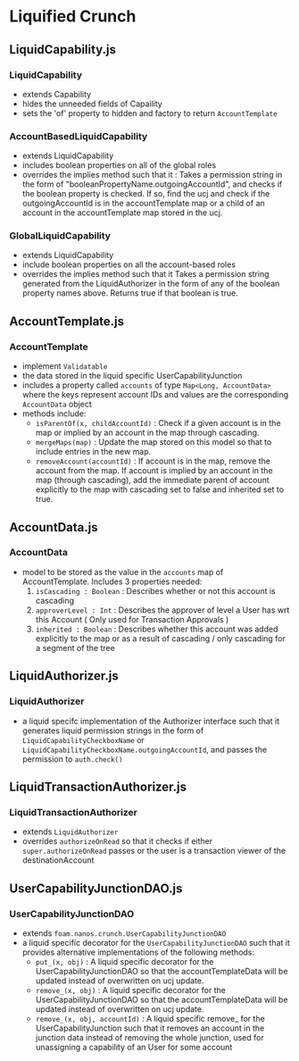 # Liquified Crunch

## LiquidCapability.js

### LiquidCapability
- extends Capability 
- hides the unneeded fields of Capaility 
- sets the 'of' property to hidden and factory to return `AccountTemplate`

### AccountBasedLiquidCapability
- extends LiquidCapability
- includes boolean properties on all of the global roles 
- overrides the implies method such that it :
    Takes a permission string in the form of "booleanPropertyName.outgoingAccountId", and 
    checks if the boolean property is checked.
    If so, find the ucj and check if the outgoingAccountId is in the accountTemplate map or a child of
    an account in the accountTemplate map stored in the ucj.

### GlobalLiquidCapability
- extends LiquidCapability
- include boolean properties on all the account-based roles
- overrides the implies method such that it 
    Takes a permission string generated from the LiquidAuthorizer in the form of any of the boolean property names above.
    Returns true if that boolean is true.

## AccountTemplate.js

### AccountTemplate
- implement `Validatable`
- the data stored in the liquid specific UserCapabilityJunction
- includes a property called `accounts` of type `Map<Long, AccountData>` where the keys represent account IDs and values are the corresponding `AccountData` object
- methods include: 
  - `isParentOf(x, childAccountId)` : Check if a given account is in the map or implied by an account in the map through cascading.
  - `mergeMaps(map)` : Update the map stored on this model so that to include entries in the new map.
  - `removeAccount(accountId)` : If account is in the map, remove the account from the map. If account is implied by an account in the map (through cascading), add the immediate parent of account explicitly to the map with cascading set to false and inherited set to true.
      
## AccountData.js

### AccountData
- model to be stored as the value in the `accounts` map of AccountTemplate. Includes 3 properties needed:
  1. `isCascading : Boolean` : Describes whether or not this account is cascading
  2. `approverLevel : Int` : Describes the approver of level a User has wrt this Account ( Only used for Transaction Approvals )
  3. `inherited : Boolean` : Describes whether this account was added explicitly to the map or as a result of cascading / only cascading for a segment of the tree

## LiquidAuthorizer.js

### LiquidAuthorizer
- a liquid specifc implementation of the Authorizer interface such that it generates liquid permission strings in the form of `LiquidCapabilityCheckboxName` or `LiquidCapabilityCheckboxName.outgoingAccountId`, and passes the permission to `auth.check()`

## LiquidTransactionAuthorizer.js

### LiquidTransactionAuthorizer
- extends `LiquidAuthorizer`
- overrides `authorizeOnRead` so that it checks if either `super.authorizeOnRead` passes or the user is a transaction viewer of the destinationAccount

## UserCapabilityJunctionDAO.js

### UserCapabilityJunctionDAO

- extends `foam.nanos.crunch.UserCapabilityJunctionDAO`
- a liquid specific decorator for the `UserCapabilityJunctionDAO` such that it provides alternative implementations of the following methods: 
  - `put_(x, obj)` : A liquid specific decorator for the UserCapabilityJunctionDAO so that the accountTemplateData will be updated instead of overwritten on ucj update.
  - `remove_(x, obj)` :  A liquid specific decorator for the UserCapabilityJunctionDAO so that the accountTemplateData will be updated instead of overwritten on ucj update.
  - `remove_(x, obj, accountId)` : A liquid specific remove_ for the UserCapabilityJunction such that it removes an account in the junction data instead of removing the whole junction, used for unassigning a capability of an User for some account
